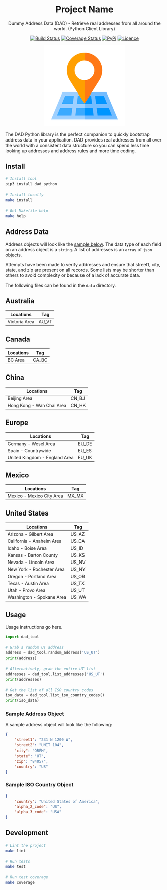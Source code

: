 <div align="center">

# Project Name

Dummy Address Data (DAD) - Retrieve real addresses from all around the world. (Python Client Library)

[![Build Status](https://github.com/Justintime50/dad-python/workflows/build/badge.svg)](https://github.com/Justintime50/dad-python/actions)
[![Coverage Status](https://coveralls.io/repos/github/Justintime50/dad-python/badge.svg?branch=main)](https://coveralls.io/github/Justintime50/dad-python?branch=main)
[![PyPi](https://img.shields.io/pypi/v/dad-python)](https://pypi.org/project/dad-python)
[![Licence](https://img.shields.io/github/license/Justintime50/dad-python)](LICENSE)

<img src="https://raw.githubusercontent.com/justintime50/assets/main/src/dad/showcase.png" alt="Showcase">

</div>

The DAD Python library is the perfect companion to quickly bootstrap address data in your application. DAD provides real addresses from all over the world with a consistent data structure so you can spend less time looking up addresses and address rules and more time coding.

## Install

```bash
# Install tool
pip3 install dad_python

# Install locally
make install

# Get Makefile help
make help
```


## Address Data

Address objects will look like the [sample below](#sample-address-object). The data type of each field on an address object is a `string`. A list of addresses is an `array` of `json` objects.

Attempts have been made to verify addresses and ensure that street1, city, state, and zip are present on all records. Some lists may be shorter than others to avoid complexity or because of a lack of accurate data.

The following files can be found in the `data` directory.

## Australia

| Locations       | Tag   |
| --------------- | ----- |
| Victoria Area   | AU_VT |

## Canada

| Locations       | Tag   |
| --------------- | ----- |
| BC Area         | CA_BC |

## China

| Locations                 | Tag   |
| ------------------------- | ----- |
| Beijing Area              | CN_BJ |
| Hong Kong - Wan Chai Area | CN_HK |

## Europe

| Locations                     | Tag   |
| ----------------------------- | ----- |
| Germany - Wesel Area          | EU_DE |
| Spain - Countrywide           | EU_ES |
| United Kingdom - England Area | EU_UK |

## Mexico

| Locations                     | Tag   |
| ----------------------------- | ----- |
| Mexico - Mexico City Area     | MX_MX |

## United States

| Locations                 | Tag   |
| ------------------------- | ----- |
| Arizona - Gilbert Area    | US_AZ |
| California - Anaheim Area | US_CA |
| Idaho - Boise Area        | US_ID |
| Kansas - Barton County    | US_KS |
| Nevada - Lincoln Area     | US_NV |
| New York - Rochester Area | US_NY |
| Oregon - Portland Area    | US_OR |
| Texas - Austin Area       | US_TX |
| Utah - Provo Area         | US_UT |
| Washington - Spokane Area | US_WA |


## Usage

Usage instructions go here.

```python
import dad_tool

# Grab a random UT address
address = dad_tool.random_address('US_UT')
print(address)

# Alternatively, grab the entire UT list
addresses = dad_tool.list_addresses('US_UT')
print(addresses)

# Get the list of all ISO country codes
iso_data = dad_tool.list_iso_country_codes()
print(iso_data)
```

### Sample Address Object

A sample address object will look like the following:

```json
{
    "street1": "231 N 1200 W",
    "street2": "UNIT 104",
    "city": "OREM",
    "state": "UT",
    "zip": "84057",
    "country": "US"
}
```

### Sample ISO Country Object

```json
{
    "country": "United States of America",
    "alpha_2_code": "US",
    "alpha_3_code": "USA"
}
```

## Development

```bash
# Lint the project
make lint

# Run tests
make test

# Run test coverage
make coverage
```
